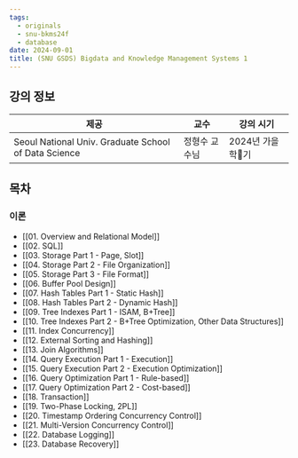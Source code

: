 ```yaml
---
tags:
  - originals
  - snu-bkms24f
  - database
date: 2024-09-01
title: (SNU GSDS) Bigdata and Knowledge Management Systems 1
---
```

## 강의 정보

| 제공                                                   | 교수      | 강의 시기       |
| ---------------------------------------------------- | ------- | ----------- |
| Seoul National Univ. Graduate School of Data Science | 정형수 교수님 | 2024년 가을학기 |

## 목차

### 이론

- [[01. Overview and Relational Model]]
- [[02. SQL]]
- [[03. Storage Part 1 - Page, Slot]]
- [[04. Storage Part 2 - File Organization]]
- [[05. Storage Part 3 - File Format]]
- [[06. Buffer Pool Design]]
- [[07. Hash Tables Part 1 - Static Hash]]
- [[08. Hash Tables Part 2 - Dynamic Hash]]
- [[09. Tree Indexes Part 1 - ISAM, B+Tree]]
- [[10. Tree Indexes Part 2 - B+Tree Optimization, Other Data Structures]]
- [[11. Index Concurrency]]
- [[12. External Sorting and Hashing]]
- [[13. Join Algorithms]]
- [[14. Query Execution Part 1 - Execution]]
- [[15. Query Execution Part 2 - Execution Optimization]]
- [[16. Query Optimization Part 1 - Rule-based]]
- [[17. Query Optimization Part 2 - Cost-based]]
- [[18. Transaction]]
- [[19. Two-Phase Locking, 2PL]]
- [[20. Timestamp Ordering Concurrency Control]]
- [[21. Multi-Version Concurrency Control]]
- [[22. Database Logging]]
- [[23. Database Recovery]]